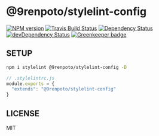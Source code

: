 # @9renpoto/stylelint-config

[![NPM version][npm-image]][npm-url] [![Travis Build Status][travis-image]][travis-url] [![Dependency Status][david-dm-image]][david-dm-url] [![devDependency Status][dev-david-dm-image]][dev-david-dm-url] [![Greenkeeper badge][gp-image]][gp-url]

## SETUP

```sh
npm i stylelint @9renpoto/stylelint-config -D
```

```js
// .stylelintrc.js
module.exports = {
  "extends": "@9renpoto/stylelint-config"
}
```

## LICENSE

MIT

[gp-image]: https://badges.greenkeeper.io/9renpoto/stylelint-config.svg
[gp-url]: https://greenkeeper.io/
[npm-image]: https://badge.fury.io/js/%409renpoto%2Fstylelint-config.svg
[npm-url]: https://badge.fury.io/js/%409renpoto%2Fstylelint-config
[david-dm-image]: https://david-dm.org/9renpoto/stylelint-config.svg
[david-dm-url]: https://david-dm.org/9renpoto/stylelint-config
[dev-david-dm-image]: https://david-dm.org/9renpoto/stylelint-config/dev-status.svg
[dev-david-dm-url]: https://david-dm.org/9renpoto/stylelint-config?type=dev
[travis-image]: https://travis-ci.org/9renpoto/stylelint-config.svg?branch=master
[travis-url]: https://travis-ci.org/9renpoto/stylelint-config
